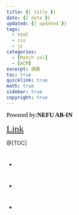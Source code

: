 ```yaml
---
title: {{ title }}
date: {{ date }}
updated: {{ updated }}
tags:
  - html
  - css
  - js
categories:
  - [Match sol]
  - [ACM]
excerpt: 摘要
toc: true
quicklink: true
math: true
sidebar: true
copyright: true
---
```

<font color=#000000	size=3 face=楷体>Powered by:**NEFU AB-IN**</font>

<font color=#FFA500 size=5 face=楷体>[Link]()</font>

@[TOC]

# <font color=#6495ED size=6 ></font>

* ### <font color=#000000 size=4 face=粗体></font>

  

* ### <font color=#000000 size=4 face=粗体></font>

  

* ### <font color=#000000 size=4 face=粗体></font>

  


